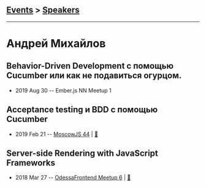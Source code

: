 ## [Events](../README.md) > [Speakers](../speakers.md)
---

# Андрей Михайлов

## Behavior-Driven Development с помощью Cucumber или как не подавиться огурцом.
- 2019 Aug 30 -- Ember.js NN Meetup 1    
## Acceptance testing и BDD с помощью Cucumber
- 2019 Feb 21 -- [MoscowJS 44](https://youtu.be/ro6RlJnCWE0?t=4548)  | [:notebook:](https://slides.com/andreymikhaylov-lolmaus/bdd-cucumber-moscowjs/#/)  
## Server-side Rendering with JavaScript Frameworks
- 2018 Mar 27 -- [OdessaFrontend Meetup 6](https://youtu.be/Q4q8fQWVrpc)  | [:notebook:](https://www.slideshare.net/odessafrontend/serverside-rendering-with-javascript-frameworks-odessafrontend-meetup-6)  
